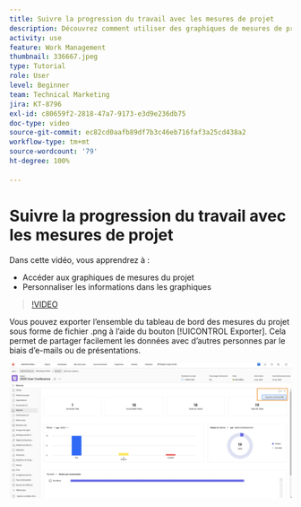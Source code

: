 ```yaml
---
title: Suivre la progression du travail avec les mesures de projet
description: Découvrez comment utiliser des graphiques de mesures de projet pour suivre la progression du travail dans  [!DNL  Workfront].
activity: use
feature: Work Management
thumbnail: 336667.jpeg
type: Tutorial
role: User
level: Beginner
team: Technical Marketing
jira: KT-8796
exl-id: c80659f2-2818-47a7-9173-e3d9e236db75
doc-type: video
source-git-commit: ec82cd0aafb89df7b3c46eb716faf3a25cd438a2
workflow-type: tm+mt
source-wordcount: '79'
ht-degree: 100%

---
```


# Suivre la progression du travail avec les mesures de projet

Dans cette vidéo, vous apprendrez à :

* Accéder aux graphiques de mesures du projet
* Personnaliser les informations dans les graphiques

>[!VIDEO](https://video.tv.adobe.com/v/336667/?quality=12&learn=on)

Vous pouvez exporter l’ensemble du tableau de bord des mesures du projet sous forme de fichier .png à l’aide du bouton [!UICONTROL Exporter]. Cela permet de partager facilement les données avec d’autres personnes par le biais d’e-mails ou de présentations.

![Page de mesures de projet exportées](assets/planner-fund-metrics-export.png)

<!---
Overview of project metrics
--->
